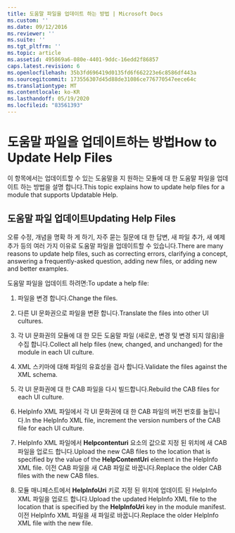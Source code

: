 ```yaml
---
title: 도움말 파일을 업데이트 하는 방법 | Microsoft Docs
ms.custom: ''
ms.date: 09/12/2016
ms.reviewer: ''
ms.suite: ''
ms.tgt_pltfrm: ''
ms.topic: article
ms.assetid: 495869a6-080e-4401-9ddc-16edd2f86857
caps.latest.revision: 6
ms.openlocfilehash: 35b3fd696419d0135fd6f662223e6c8586df443a
ms.sourcegitcommit: 173556307d45d88de31086ce776770547eece64c
ms.translationtype: MT
ms.contentlocale: ko-KR
ms.lasthandoff: 05/19/2020
ms.locfileid: "83561393"
---
```

# <a name="how-to-update-help-files"></a><span data-ttu-id="656f5-102">도움말 파일을 업데이트하는 방법</span><span class="sxs-lookup"><span data-stu-id="656f5-102">How to Update Help Files</span></span>

<span data-ttu-id="656f5-103">이 항목에서는 업데이트할 수 있는 도움말을 지 원하는 모듈에 대 한 도움말 파일을 업데이트 하는 방법을 설명 합니다.</span><span class="sxs-lookup"><span data-stu-id="656f5-103">This topic explains how to update help files for a module that supports Updatable Help.</span></span>

## <a name="updating-help-files"></a><span data-ttu-id="656f5-104">도움말 파일 업데이트</span><span class="sxs-lookup"><span data-stu-id="656f5-104">Updating Help Files</span></span>

<span data-ttu-id="656f5-105">오류 수정, 개념을 명확 하 게 하기, 자주 묻는 질문에 대 한 답변, 새 파일 추가, 새 예제 추가 등의 여러 가지 이유로 도움말 파일을 업데이트할 수 있습니다.</span><span class="sxs-lookup"><span data-stu-id="656f5-105">There are many reasons to update help files, such as correcting errors, clarifying a concept, answering a frequently-asked question, adding new files, or adding new and better examples.</span></span>

<span data-ttu-id="656f5-106">도움말 파일을 업데이트 하려면:</span><span class="sxs-lookup"><span data-stu-id="656f5-106">To update a help file:</span></span>

1. <span data-ttu-id="656f5-107">파일을 변경 합니다.</span><span class="sxs-lookup"><span data-stu-id="656f5-107">Change the files.</span></span>

2. <span data-ttu-id="656f5-108">다른 UI 문화권으로 파일을 변환 합니다.</span><span class="sxs-lookup"><span data-stu-id="656f5-108">Translate the files into other UI cultures.</span></span>

3. <span data-ttu-id="656f5-109">각 UI 문화권의 모듈에 대 한 모든 도움말 파일 (새로운, 변경 및 변경 되지 않음)을 수집 합니다.</span><span class="sxs-lookup"><span data-stu-id="656f5-109">Collect all help files (new, changed, and unchanged) for the module in each UI culture.</span></span>

4. <span data-ttu-id="656f5-110">XML 스키마에 대해 파일의 유효성을 검사 합니다.</span><span class="sxs-lookup"><span data-stu-id="656f5-110">Validate the files against the XML schema.</span></span>

5. <span data-ttu-id="656f5-111">각 UI 문화권에 대 한 CAB 파일을 다시 빌드합니다.</span><span class="sxs-lookup"><span data-stu-id="656f5-111">Rebuild the CAB files for each UI culture.</span></span>

6. <span data-ttu-id="656f5-112">HelpInfo XML 파일에서 각 UI 문화권에 대 한 CAB 파일의 버전 번호를 늘립니다.</span><span class="sxs-lookup"><span data-stu-id="656f5-112">In the HelpInfo XML file, increment the version numbers of the CAB file for each UI culture.</span></span>

7. <span data-ttu-id="656f5-113">HelpInfo XML 파일에서 **Helpcontenturi** 요소의 값으로 지정 된 위치에 새 CAB 파일을 업로드 합니다.</span><span class="sxs-lookup"><span data-stu-id="656f5-113">Upload the new CAB files to the location that is specified by the value of the **HelpContentUri** element in the HelpInfo XML file.</span></span> <span data-ttu-id="656f5-114">이전 CAB 파일을 새 CAB 파일로 바꿉니다.</span><span class="sxs-lookup"><span data-stu-id="656f5-114">Replace the older CAB files with the new CAB files.</span></span>

8. <span data-ttu-id="656f5-115">모듈 매니페스트에서 **HelpInfoUri** 키로 지정 된 위치에 업데이트 된 HelpInfo XML 파일을 업로드 합니다.</span><span class="sxs-lookup"><span data-stu-id="656f5-115">Upload the updated HelpInfo XML file to the location that is specified by the **HelpInfoUri** key in the module manifest.</span></span> <span data-ttu-id="656f5-116">이전 HelpInfo XML 파일을 새 파일로 바꿉니다.</span><span class="sxs-lookup"><span data-stu-id="656f5-116">Replace the older HelpInfo XML file with the new file.</span></span>
